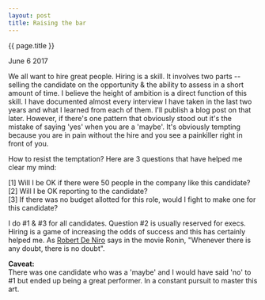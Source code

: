 ```yaml
---
layout: post
title: Raising the bar 
---
```


{{ page.title }}

June 6 2017

We all want to hire great people. Hiring is a skill. It involves two parts -- selling the candidate on the opportunity & the ability to assess in a short amount of time. I believe the height of ambition is a direct function of this skill. I have documented almost every interview I have taken in the last two years and what I learned from each of them. I'll publish a blog post on that later. However, if there's one pattern that obviously stood out it's the mistake of saying 'yes' when you are a 'maybe'. It's obviously tempting because you are in pain without the hire and you see a painkiller right in front of you.

How to resist the temptation? Here are 3 questions that have helped me clear my mind: 

[1] Will I be OK if there were 50 people in the company like this candidate?  
[2] Will I be OK reporting to the candidate?  
[3] If there was no budget allotted for this role, would I fight to make one
for this candidate?    

I do #1 & #3 for all candidates. Question #2 is usually reserved for execs. Hiring is a game of increasing the odds of success and this has certainly helped me. As [Robert De Niro](https://www.youtube.com/watch?v=0hnhvWKMqm4) says in the movie Ronin, "Whenever there is any doubt, there is no doubt". 

**Caveat:**  
There was one candidate who was a 'maybe' and I would have said 'no' to #1 but
ended up being a great performer. In a constant pursuit to master this art.
